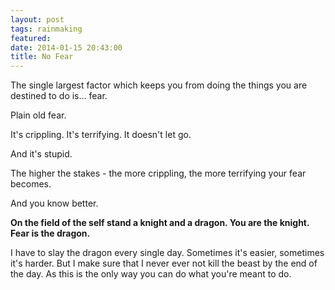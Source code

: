 ```yaml
---
layout: post
tags: rainmaking
featured: 
date: 2014-01-15 20:43:00
title: No Fear
---
```

The single largest factor which keeps you from doing the things you are destined to do is… fear.

Plain old fear.

It's crippling. It's terrifying. It doesn't let go.

And it's stupid.

The higher the stakes - the more crippling, the more terrifying your fear becomes.

And you know better. 

**On the field of the self stand a knight and a dragon. You are the knight. Fear is the dragon.**

I have to slay the dragon every single day. Sometimes it's easier, sometimes it's harder. But I make sure that I never ever not kill the beast by the end of the day. As this is the only way you can do what you're meant to do.